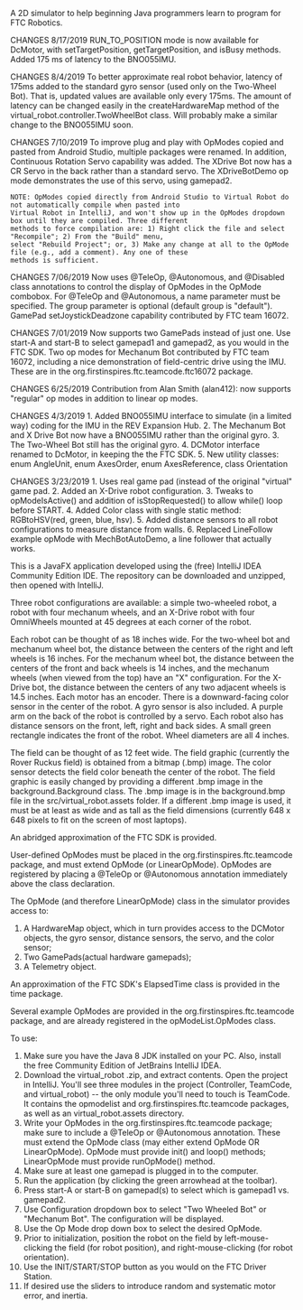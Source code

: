 A 2D simulator to help beginning Java programmers learn to program for FTC Robotics.

CHANGES 8/17/2019
    RUN_TO_POSITION mode is now available for DcMotor, with setTargetPosition, getTargetPosition, and isBusy methods.
    Added 175 ms of latency to the BNO055IMU.

CHANGES 8/4/2019
    To better approximate real robot behavior, latency of 175ms added to the standard gyro sensor (used only on the
    Two-Wheel Bot). That is, updated values are available only every 175ms. The amount of latency can be changed
    easily in the createHardwareMap method of the virtual_robot.controller.TwoWheelBot class. Will probably make a
    similar change to the BNO055IMU soon.

CHANGES 7/10/2019
    To improve plug and play with OpModes copied and pasted from Android Studio, multiple packages were renamed. In
    addition, Continuous Rotation Servo capability was added. The XDrive Bot now has a CR Servo in the back rather
    than a standard servo. The XDriveBotDemo op mode demonstrates the use of this servo, using gamepad2.

    NOTE: OpModes copied directly from Android Studio to Virtual Robot do not automatically compile when pasted into
    Virtual Robot in IntelliJ, and won't show up in the OpModes dropdown box until they are compiled. Three different
    methods to force compilation are: 1) Right click the file and select "Recompile"; 2) From the "Build" menu,
    select "Rebuild Project"; or, 3) Make any change at all to the OpMode file (e.g., add a comment). Any one of these
    methods is sufficient.

CHANGES 7/06/2019
    Now uses @TeleOp, @Autonomous, and @Disabled class annotations to control the display of OpModes in the OpMode
    combobox. For @TeleOp and @Autonomous, a name parameter must be specified. The group parameter is optional (default
    group is "default"). GamePad setJoystickDeadzone capability contributed by FTC team 16072.

CHANGES 7/01/2019
    Now supports two GamePads instead of just one. Use start-A and start-B to select gamepad1 and gamepad2, as
    you would in the FTC SDK. Two op modes for Mechanum Bot contributed by FTC team 16072, including a nice
    demonstration of field-centric drive using the IMU. These are in the org.firstinspires.ftc.teamcode.ftc16072 package.

CHANGES 6/25/2019
    Contribution from Alan Smith (alan412): now supports "regular" op modes in addition to linear op modes.

CHANGES 4/3/2019
    1. Added BNO055IMU interface to simulate (in a limited way) coding for the IMU in the REV Expansion Hub.
    2. The Mechanum Bot and X Drive Bot now have a BNO055IMU rather than the original gyro.
    3. The Two-Wheel Bot still has the original gyro.
    4. DCMotor interface renamed to DcMotor, in keeping the the FTC SDK.
    5. New utility classes: enum AngleUnit, enum AxesOrder, enum AxesReference, class Orientation

CHANGES 3/23/2019
    1. Uses real game pad (instead of the original "virtual" game pad.
    2. Added an X-Drive robot configuration.
    3. Tweaks to opModeIsActive() and addition of isStopRequested() to allow while() loop before START.
    4. Added Color class with single static method: RGBtoHSV(red, green, blue, hsv).
    5. Added distance sensors to all robot configurations to measure distance from walls.
    6. Replaced LineFollow example opMode with MechBotAutoDemo, a line follower that actually works.

This is a JavaFX application developed using the (free) IntelliJ IDEA Community Edition IDE. The repository can be downloaded
and unzipped, then opened with IntelliJ.

Three robot configurations are available: a simple two-wheeled robot, a robot with four mechanum wheels, and an
X-Drive robot with four OmniWheels mounted at 45 degrees at each corner of the robot.

Each robot can be thought of as 18 inches wide.  For the two-wheel bot and mechanum wheel bot, the distance between
the centers of the right and left wheels is 16 inches. For the mechanum wheel bot, the distance between the centers
of the front and back wheels is 14 inches, and the mechanum wheels (when viewed from the top) have an "X" configuration.
For the X-Drive bot, the distance between the centers of any two adjacent wheels is 14.5 inches. Each motor has an
encoder. There is a downward-facing color sensor in the center of the robot. A gyro sensor is also included. A purple
arm on the back of the robot is controlled by a servo. Each robot also has distance sensors on the front, left, right
and back sides. A small green rectangle indicates the front of the robot. Wheel diameters are all 4 inches.

The field can be thought of as 12 feet wide. The field graphic (currently the Rover Ruckus field)
is obtained from a bitmap (.bmp) image. The color sensor detects the field color beneath the center of the
robot. The field graphic is easily changed by providing a different .bmp image in the background.Background class.
The .bmp image is in the background.bmp file in the src/virtual_robot.assets folder. If a different .bmp image is used,
it must be at least as wide and as tall as the field dimensions (currently 648 x 648 pixels to fit on the screen of
most laptops).

An abridged approximation of the FTC SDK is provided.

User-defined OpModes must be placed in the org.firstinspires.ftc.teamcode package, and must extend OpMode (or LinearOpMode). OpModes are
registered by placing a @TeleOp or @Autonomous annotation immediately above the class declaration.

The OpMode (and therefore LinearOpMode) class in the simulator provides access to:

  1. A HardwareMap object, which in turn provides access to the DCMotor objects, the gyro sensor, distance sensors,
     the servo, and the color sensor;
  2. Two GamePads(actual hardware gamepads);
  3. A Telemetry object.

An approximation of the FTC SDK's ElapsedTime class is provided in the time package.

Several example OpModes are provided in the org.firstinspires.ftc.teamcode package, and are already registered in the opModeList.OpModes class.

To use:

  1. Make sure you have the Java 8 JDK installed on your PC. Also, install the free Community Edition of JetBrains
     IntelliJ IDEA.
  2. Download the virtual_robot .zip, and extract contents. Open the project in IntelliJ. You'll see three modules in
     the project (Controller, TeamCode, and virtual_robot) -- the only module you'll need to touch is TeamCode. It
     contains the opmodelist and org.firstinspires.ftc.teamcode packages, as well as an virtual_robot.assets directory.
  3. Write your OpModes in the org.firstinspires.ftc.teamcode package; make sure to include a @TeleOp or @Autonomous annotation. These must
    extend the OpMode class (may either extend OpMode OR LinearOpMode). OpMode must provide init() and loop() methods;
     LinearOpMode must provide runOpMode() method.
  4. Make sure at least one gamepad is plugged in to the computer.
  5. Run the application (by clicking the green arrowhead at the toolbar).
  6. Press start-A or start-B on gamepad(s) to select which is gamepad1 vs. gamepad2.
  7. Use Configuration dropdown box to select "Two Wheeled Bot" or "Mechanum Bot". The configuration will be displayed.
  8. Use the Op Mode drop down box to select the desired OpMode.
  9. Prior to initialization, position the robot on the field by left-mouse-clicking the field (for robot position),
     and right-mouse-clicking (for robot orientation).
  10. Use the INIT/START/STOP button as you would on the FTC Driver Station.
  11. If desired use the sliders to introduce random and systematic motor error, and inertia.

